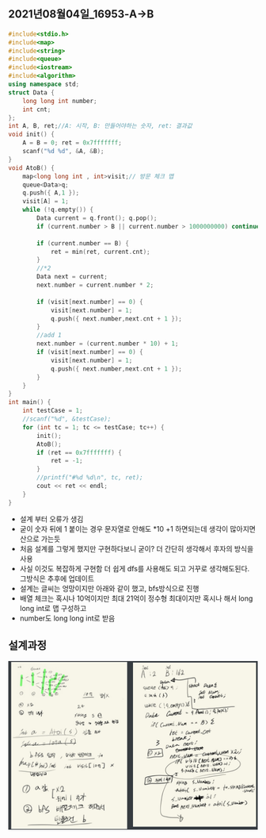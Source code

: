 ## 2021년08월04일_16953-A->B

```c++
#include<stdio.h>
#include<map>
#include<string>
#include<queue>
#include<iostream>
#include<algorithm>
using namespace std;
struct Data {
	long long int number;
	int cnt;
};
int A, B, ret;//A: 시작, B: 만들어야하는 숫자, ret: 결과값
void init() {
	A = B = 0; ret = 0x7fffffff;
	scanf("%d %d", &A, &B);
}
void AtoB() {
	map<long long int , int>visit;// 방문 체크 맵
	queue<Data>q;
	q.push({ A,1 });
	visit[A] = 1;
	while (!q.empty()) {
		Data current = q.front(); q.pop();
		if (current.number > B || current.number > 1000000000) continue;

		if (current.number == B) {
			ret = min(ret, current.cnt);
		}
		//*2
		Data next = current;
		next.number = current.number * 2;

		if (visit[next.number] == 0) {
			visit[next.number] = 1;
			q.push({ next.number,next.cnt + 1 });
		}
		//add 1
		next.number = (current.number * 10) + 1;
		if (visit[next.number] == 0) {
			visit[next.number] = 1;
			q.push({ next.number,next.cnt + 1 });
		}
	}
}
int main() {
	int testCase = 1;
	//scanf("%d", &testCase);
	for (int tc = 1; tc <= testCase; tc++) {
		init();
		AtoB();
		if (ret == 0x7fffffff) {
			ret = -1;
		}
		//printf("#%d %d\n", tc, ret);
		cout << ret << endl;
	}
}
```

- 설계 부터 오류가 생김
- 굳이 숫자 뒤에 1 붙이는 경우 문자열로 안해도 *10 +1 하면되는데 생각이 많아지면 산으로 가는듯
- 처음 설계를 그렇게 했지만 구현하다보니 굳이? 더 간단히 생각해서 후자의 방식을 사용
- 사실 이것도 복잡하게 구현함 더 쉽게 dfs를 사용해도 되고 거꾸로 생각해도된다. 그방식은 추후에 업데이트
- 설계는 글씨는 엉망이지만 아래와 같이 했고, bfs방식으로 진행 
- 배열 체크는 혹시나 10억이지만 최대 21억이 정수형 최대이지만 혹시나 해서 long long int로 맵 구성하고
- number도 long long int로 받음 

## 설계과정  

![image-20210807003641774](2021년08월04일_16953-A-B.assets/image-20210807003641774.png)